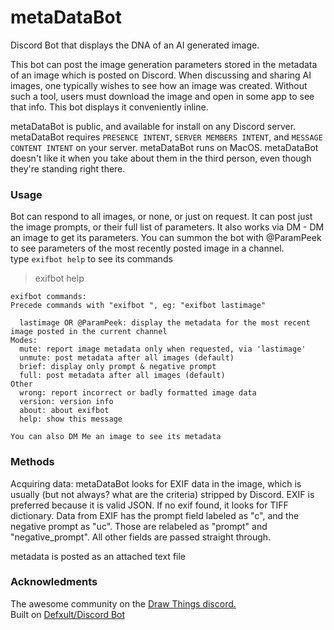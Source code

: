 # metaDataBot
Discord Bot that displays the DNA of an AI generated image. 

This bot can post the image generation parameters stored in the metadata of an image which is posted on Discord. When discussing and sharing AI images, one typically wishes to see how an image was created. Without such a tool, users must download the image and open in some app to see that info. This bot displays it conveniently inline.

metaDataBot is public, and available for install on any Discord server. metaDataBot requires `PRESENCE INTENT`, `SERVER MEMBERS INTENT`, and `MESSAGE CONTENT INTENT` on your server. metaDataBot runs on MacOS. metaDataBot doesn't like it when you take about them in the third person, even though they're standing right there.

### Usage

Bot can respond to all images, or none, or just on request. It can post just the image prompts, or their full list of parameters. It also works via DM - DM an image to get its parameters. You can summon the bot with @ParamPeek to see parameters of the most recently posted image in a channel.  
type `exifbot help` to see its commands

>exifbot help
```
exifbot commands:
Precede commands with "exifbot ", eg: "exifbot lastimage"

  lastimage OR @ParamPeek: display the metadata for the most recent image posted in the current channel
Modes:
  mute: report image metadata only when requested, via 'lastimage'  
  unmute: post metadata after all images (default)
  brief: display only prompt & negative prompt  
  full: post metadata after all images (default)  
Other  
  wrong: report incorrect or badly formatted image data  
  version: version info  
  about: about exifbot  
  help: show this message  

You can also DM Me an image to see its metadata
```
### Methods

Acquiring data:
metaDataBot looks for EXIF data in the image, which is usually (but not always? what are the criteria) stripped by Discord. EXIF is preferred because it is valid JSON. If no exif found, it looks for TIFF dictionary. Data from EXIF has the prompt field labeled as "c", and the negative prompt as "uc". Those are relabeled as "prompt" and "negative_prompt". All other fields are passed straight through.

metadata is posted as an attached text file

### Acknowledments

The awesome community on the [Draw Things discord.](https://discord.gg/Zx9VXSqQUK)  
Built on [Defxult/Discord Bot](https://github.com/Defxult/Discord.swift)
